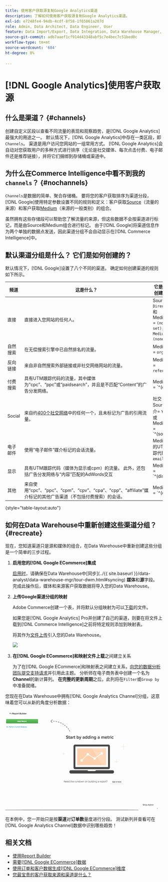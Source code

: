 ```yaml
---
title: 使用客户获取源复制Google Analytics渠道
description: 了解如何使用客户获取源复制Google Analytics渠道。
exl-id: e7248fe4-94db-4cdf-8f58-1f65061a207d
role: Admin, Data Architect, Data Engineer, User
feature: Data Import/Export, Data Integration, Data Warehouse Manager, Commerce Tables
source-git-commit: adb7aaef1cf914d43348abf5c7e4bec7c51bed0c
workflow-type: tm+mt
source-wordcount: '684'
ht-degree: 0%

---
```


# [!DNL Google Analytics]使用客户获取源

## 什么是渠道？ {#channels}

创建自定义区段以查看不同流量的表现和观察趋势，是[!DNL Google Analytics]最强大的用途之一。 默认情况下，[!DNL Google Analytics]中存在一类区段，即`Channels`。 渠道是用户访问您网站的一组常用方式。  [!DNL Google Analytics]会自动对您获取用户的多种方式进行排序（无论是社交媒体、每次点击付费、电子邮件还是推荐链接），并将它们捆绑到存储桶或渠道中。

## 为什么在Commerce Intelligence中看不到我的`channels`？ {#nochannels}

`Channels`是数据的简单、聚合存储桶。 要将您的客户获取排序为渠道分段，[!DNL Google]使用特定参数设置不同的规则和定义：客户获取[Source](https://support.google.com/analytics/answer/1033173?hl=en)（流量的来源）和客户获取[Medium](https://support.google.com/analytics/answer/6099206?hl=en)（来源的一般类别）的组合。

虽然拥有这些存储段可以帮助您了解流量的来源，但这些数据不会按渠道进行标记，而是由Source和Medium组合进行标记。 由于[!DNL Google]将渠道信息作为两个单独的数据点发送，因此渠道分组不会自动显示在[!DNL Commerce Intelligence]中。

## 默认渠道分组是什么？ 它们是如何创建的？

默认情况下，[!DNL Google]设置了八个不同的渠道。 确定如何创建渠道的规则如下所示。

| **频道** | **这是什么？** | **它是如何创建的？** |
|---|---|---|
| 直接 | 直接进入您网站的任何人。 | Source = `Direct`<br>和Medium = `(not set); OR Medium = (none)` |
| 自然搜索 | 在无偿搜索引擎中已自然排名的流量。 | Medium = `organic` |
| 反向链接 | 来自非自然搜索外部链接或非社交网络网站的流量。 | Medium = `referral` |
| 付费搜索 | 具有UTM跟踪代码的流量，其中媒体为“cpc”、“ppc”或“paidsearch”，并且是不匹配“Content”的广告分发网络。 | Medium = `^(cpc|ppc|paidsearch)$`<br>和Ad Distribution Network ≠ `Content` |
| Social | 来自约[400个社交网络](https://www.annielytics.com/blog/analytics/sites-google-analytics-includes-in-social-reports/)中的任何一个，且未标记为广告的引用流量。 | 社交Source转介= `Yes`<br>或Medium = `^(social|social-network|social-media|sm|social network|social media)$` |
| 电子邮件 | 使用“电子邮件”媒介标记的会话流量。 | Medium的UTM跟踪代码= `email` |
| 显示 | 具有UTM跟踪代码（媒体为显示或cpm）的流量。 此外，还包括广告分发网络与“内容”匹配的AdWords交互 | Medium = `^(display|cpm|banner)$`<br>或广告分发网络= `Content`<br>和广告格式≠ `Text` |
| 其他 | 来自使用“cpc”、“ppc”、“cpm”、“cpv”、“cpa”、“cpp”、“affiliate”媒介标记的其他广告渠道（不包括付费搜索）的会话。 | Medium = `^(cpv|cpa|cpp|content-text)$` |

{style="table-layout:auto"}

## 如何在Data Warehouse中重新创建这些渠道分组？ {#recreate}

现在，您知道渠道只是源和媒体的组合，在Data Warehouse中重新创建这些分组是一个简单的三步过程。

1. **启用您的[!DNL Google ECommerce]集成**

   [启用时](../importing-data/integrations/google-ecommerce.md)，请确保在Data Warehouse中[同步]&#x200B;(../{{ site.baseurl }}/data-analyst/data-warehouse-mgr/tour-dwm.html#syncing) **媒体**&#x200B;和&#x200B;**源**&#x200B;字段。 完成此操作后，媒体和来源客户获取数据将导入您的Data Warehouse。

1. **上传Google渠道分组的映射**

   Adobe Commerce创建一个表，并将默认分组映射为可以[下载](../../assets/ga-channel-mapping.csv)的文件。

   如果您是[!DNL Google Analytics] Pro并创建了自己的渠道，则要在将文件上载到[!DNL Commerce Intelligence]之前将特定规则添加到映射表。

   将其作为[文件上传](../importing-data/connecting-data/using-file-uploader.md)引入您的Data Warehouse。

   ![](../../assets/Setting_Primary_Keys.png)

1. **在[!DNL Google ECommerce]和映射文件上载**&#x200B;之间建立关系

   为了在[!DNL Google ECommerce]和映射表之间建立关系，[向您的数据分析团队提交支持请求](../../guide-overview.md#Submitting-a-Support-Ticket)并引用此主题。 分析师在电子商务表中创建一个名为&#x200B;**Channel**&#x200B;的新计算列。 **在完整的更新周期**&#x200B;之后，此列将在`Filter`或`Group by`中准备就绪。

您现在在Data Warehouse中拥有[!DNL Google Analytics Channel]分组，这意味着您可以从新的角度分析数据：

![按渠道对订单数量量度进行分段](../../assets/GA_Channel_Gif.gif)

在本例中，您一开始只是按&#x200B;**渠道**&#x200B;对&#x200B;**订单数**&#x200B;量度进行分段。 测试新列并查看可在[!DNL Google Analytics Channel]数据中识别哪些趋势！

## 相关文档

* [使用Report Builder](../../tutorials/using-visual-report-builder.md)
* [需要[!DNL Google ECommerce]数据](../importing-data/integrations/google-ecommerce-data.md)
* [使用订单和客户数据生成[!DNL Google ECommerce]维度](../data-warehouse-mgr/bldg-google-ecomm-dim.md)
* [您最宝贵的客户获取来源和渠道是什么？](../analysis/most-value-source-channel.md)
